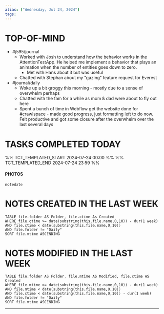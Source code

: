 ```yaml
---
alias: ["Wednesday, Jul 24, 2024"]
tags: 
---
```



# TOP-OF-MIND
- #j595/journal 
	- Worked with Josh to understand how the behavior works in the AttentionTestApp. He helped me implement a behavior that plays an animation when the number of entities goes down to zero.
		- Met with Hans about it but was useful
	- Chatted with Stephan about my "gazing" feature request for Everest
- #journal/daily 
	- Woke up a bit groggy this morning - mostly due to a sense of overwhelm perhaps
	- Chatted with the fam for a while as mom & dad were about to fly out here
	- Spent a bunch of time in Webflow get the website done for #crawlspace - made good progress, just formatting left to do now. Felt productive and got some closure after the overwhelm over the last several days

# TASKS COMPLETED TODAY
%% TCT_TEMPLATED_START 2024-07-24 00:00 %%
%% TCT_TEMPLATED_END 2024-07-24 23:59 %%


#### PHOTOS
```photos
notedate
```

# NOTES CREATED IN THE LAST WEEK
``` dataview
TABLE file.folder AS Folder, file.ctime As Created
WHERE file.ctime >= date(substring(this.file.name,0,10)) - dur(1 week) 
AND file.ctime < date(substring(this.file.name,0,10)) 
AND file.folder != "Daily"
SORT file.mtime ASCENDING
```

# NOTES MODIFIED IN THE LAST WEEK
``` dataview
TABLE file.folder AS Folder, file.mtime AS Modified, file.ctime AS Created
WHERE file.mtime >= date(substring(this.file.name,0,10)) - dur(1 week)
AND file.mtime < date(substring(this.file.name,0,10))
AND file.ctime < date(substring(this.file.name,0,10)) - dur(1 week)
AND file.folder != "Daily"
SORT file.mtime ASCENDING
```
---
